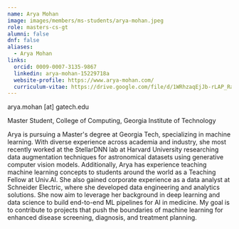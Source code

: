 ```yaml
---
name: Arya Mohan
image: images/members/ms-students/arya-mohan.jpeg
role: masters-cs-gt
alumni: false
dnf: false
aliases:
  - Arya Mohan
links:
  orcid: 0009-0007-3135-9867
  linkedin: arya-mohan-15229718a
  website-profile: https://www.arya-mohan.com/
  curriculum-vitae: https://drive.google.com/file/d/1WRhzaqEjJb-rLAP_RakcftCTuvpDGpri/view
---
```


arya.mohan [at] gatech.edu

Master Student, College of Computing, Georgia Institute of Technology

<!-- [Curriculum_Vitae](https://drive.google.com/file/d/1WRhzaqEjJb-rLAP_RakcftCTuvpDGpri/view) -->

Arya is pursuing a Master's degree at Georgia Tech, specializing in machine learning. With diverse experience across academia and industry, she most recently worked at the StellarDNN lab at Harvard University researching data augmentation techniques for astronomical datasets using generative computer vision models. Additionally, Arya has experience teaching machine learning concepts to students around the world as a Teaching Fellow at Univ.AI. She also gained corporate experience as a data analyst at Schneider Electric, where she developed data engineering and analytics solutions.
She now aim to leverage her background in deep learning and data science to build end-to-end ML pipelines for AI in medicine. My goal is to contribute to projects that push the boundaries of machine learning for enhanced disease screening, diagnosis, and treatment planning.
